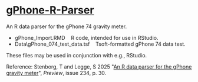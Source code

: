 # [gPhone-R-Parser](https://github.com/tstenborg/gPhone-R-Parser)

An R data parser for the gPhone 74 gravity meter.

- gPhone_Import.RMD &nbsp;&nbsp; R code, intended for use in RStudio.<br />
- Data\gPhone_074_test_data.tsf &nbsp;&nbsp; Tsoft-formatted gPhone 74 data test.

These files may be used in conjunction with e.g., RStudio.

Reference: Stenborg, T and Legge, S 2025 "[An R data parser for the gPhone gravity meter](https://www.aseg.org.au/public/200/files/digital-library-files/pv234.pdf)", *Preview*, issue 234, p. 30.
